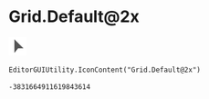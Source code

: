 # Grid.Default@2x
![](/img/Grid.Default@2x.png)

``` CSharp
EditorGUIUtility.IconContent("Grid.Default@2x")
```
```
-3831664911619843614
```
